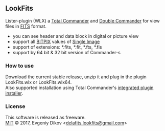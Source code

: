 ## LookFits

Lister-plugin (WLX) a [Total Commander](https://www.ghisler.com "https://www.ghisler.com") and [Double Commander](http://doublecmd.sourceforge.net "http://doublecmd.sourceforge.net") for view files in [FITS](http://fits.gsfc.nasa.gov "http://fits.gsfc.nasa.gov") format.  

- you can see header and data block in digital or picture view
- support all [BITPIX](https://heasarc.gsfc.nasa.gov/docs/fcg/standard_dict.html "https://heasarc.gsfc.nasa.gov/docs/fcg/standard_dict.html") values of [Single Image](https://fits.gsfc.nasa.gov/fits_standard.html "https://fits.gsfc.nasa.gov/fits_standard.html")
- support of extensions: *.fits, *.fit, *.fts, *.fis
- support by 64 bit & 32 bit version of Сommander-s

### How to use

Download the current stable release, unzip it and plug in the plugin LookFits.wlx or LookFits.wlx64.  
Also supported installation using Total Commander's [integrated plugin installer](http://www.ghisler.ch/wiki/index.php/Plugin#Manual_installation_of_plugins "http://www.ghisler.ch/wiki/index.php/Plugin#Manual_installation_of_plugins").

### License

This software is released as freeware.  
[MIT](https://github.com/felleroff/lookfits/blob/master/LICENSE) © 2017, Evgeniy Dikov \<delafits.lookfits@gmail.com\>
